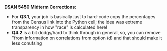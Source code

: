 **DSAN 5450 Midterm Corrections:**

* For **Q3.1**, your job is basically just to hard-code copy the percentages from the Census link into the Python cell; the idea was extreme transparency in how "race" is calculated here!
* **Q4.2** is a bit dodgy/hard to think through in general, so, you can remove "from information on correlations from option (d) and that should make it less conufsing
